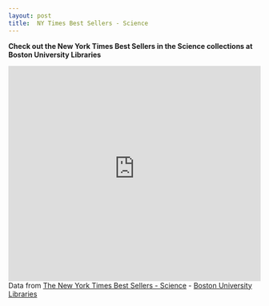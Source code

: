 ```yaml
---
layout: post
title:  NY Times Best Sellers - Science
---
```

**Check out the New York Times Best Sellers in the Science collections at Boston University Libraries**

<div id="R-UeZX-AyEMa0-related-by-collection" class="lln-embed"><iframe width="100%" height="430px" src="https://link_bu_edu_secure.library.link/resource/UeZX-AyEMa0/related-by-collection" frameBorder="0"></iframe></div><div class="citation" vocab="http://schema.org/"><i class="fa fa-external-link-square fa-fw"></i> Data from <span resource="http://link.bu.edu/resource/UeZX-AyEMa0/" typeof="ItemList http://bibfra.me/vocab/lite/List"><span property="name http://bibfra.me/vocab/lite/label"><a href="http://link.bu.edu/resource/UeZX-AyEMa0/">The New York Times Best Sellers - Science</a></span> - <span property="offers" typeOf="Offer"><span property="offeredBy" typeof="Library ll:Library" resource="http://link.bu.edu/#_default"><span property="name http://bibfra.me/vocab/lite/label"><a property="url" href="http://link.bu.edu/">Boston University Libraries</a></span></span></span></span></div>
